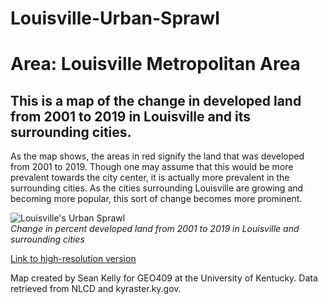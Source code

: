 # Louisville-Urban-Sprawl
# Area: Louisville Metropolitan Area
## This is a map of the change in developed land from 2001 to 2019 in Louisville and its surrounding cities.

As the map shows, the areas in red signify the land that was developed from 2001 to 2019. Though one may assume that this would be more prevalent towards the city center,
it is actually more prevalent in the surrounding cities. As the cities surrounding Louisville are growing and becoming more popular, this sort of change becomes more prominent. 

![Louisville's Urban Sprawl](Louisville.jpg)     
*Change in percent developed land from 2001 to 2019 in Louisville and surrounding cities*

[Link to high-resolution version](Louisville.pdf)     

Map created by Sean Kelly for GEO409 at the University of Kentucky. Data retrieved from NLCD and kyraster.ky.gov.